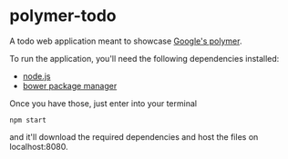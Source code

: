 polymer-todo
============

A todo web application meant to showcase [Google's polymer](http://www.polymer-project.org/).

To run the application, you'll need the following dependencies installed:

* [node.js](http://nodejs.org/)
* [bower package manager](http://bower.io/)

Once you have those, just enter into your terminal

`npm start`

and it'll download the required dependencies and host the files on localhost:8080.



